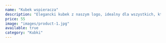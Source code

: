 ```yaml
---
name: "Kubek wspieracza"
description: "Elegancki kubek z naszym logo, idealny dla wszystkich, którzy chcą wspierać naszą misję ratowania zwierząt."
price: 55
image: "images/product-1.jpg"
available: true
category: "Kubki"
---
```

